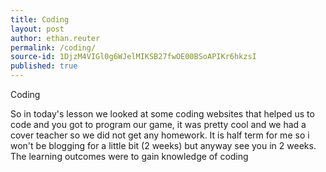 ```yaml
---
title: Coding
layout: post
author: ethan.reuter
permalink: /coding/
source-id: 1DjzM4VIGl0g6WJelMIKSB27fwOE00BSoAPIKr6hkzsI
published: true
---
```

Coding	

So in today's lesson we looked at some coding websites that helped us to code and you got to program our game, it was pretty cool and we had a cover teacher so we did not get any homework. It is half term for me so i won't be blogging for a little bit (2 weeks) but anyway see you in 2 weeks. The learning outcomes were to gain knowledge of coding

